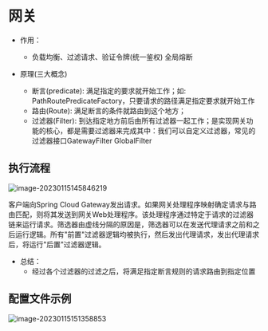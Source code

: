 # 网关

* 作用：
  * 负载均衡、过滤请求、验证令牌(统一鉴权) 全局熔断

* 原理(三大概念)
  * 断言(predicate): 满足指定的要求就开始工作；如:	PathRoutePredicateFactory，只要请求的路径满足指定要求就开始工作
  * 路由(Route): 满足断言的条件就路由到这个地方；
  * 过滤器(Filter): 到达指定地方前后由所有过滤器一起工作；是实现网关功能的核心，都是需要过滤器来完成其中：我们可以自定义过滤器，常见的过滤器接口GatewayFilter GlobalFilter

## 执行流程

![image-20230115145846219](https://oss.yiki.tech/xh/image-20230115145846219.png)

客户端向Spring Cloud Gateway发出请求。如果网关处理程序映射确定请求与路由匹配，则将其发送到网关Web处理程序。该处理程序通过特定于请求的过滤器链来运行请求。筛选器由虚线分隔的原因是，筛选器可以在发送代理请求之前和之后运行逻辑。所有"前置"过滤器逻辑均被执行，然后发出代理请求，发出代理请求后，将运行"后置"过滤器逻辑。

* 总结：
  * 经过各个过滤器的过滤之后，将满足指定断言规则的请求路由到指定位置

## 配置文件示例

![image-20230115151358853](https://oss.yiki.tech/xh/image-20230115151358853.png)